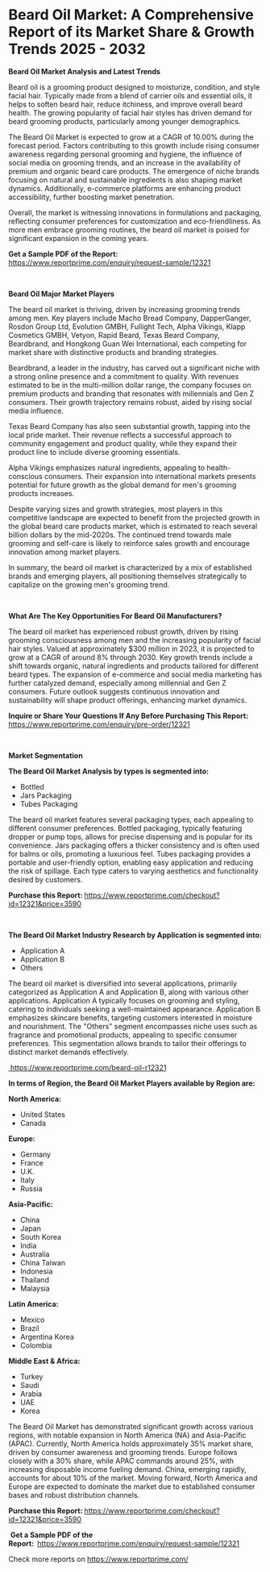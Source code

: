 <p><h1>Beard Oil Market: A Comprehensive Report of its Market Share & Growth Trends 2025 - 2032</h1></p><p><strong>Beard Oil Market Analysis and Latest Trends</strong></p>
<p><p>Beard oil is a grooming product designed to moisturize, condition, and style facial hair. Typically made from a blend of carrier oils and essential oils, it helps to soften beard hair, reduce itchiness, and improve overall beard health. The growing popularity of facial hair styles has driven demand for beard grooming products, particularly among younger demographics.</p><p>The Beard Oil Market is expected to grow at a CAGR of 10.00% during the forecast period. Factors contributing to this growth include rising consumer awareness regarding personal grooming and hygiene, the influence of social media on grooming trends, and an increase in the availability of premium and organic beard care products. The emergence of niche brands focusing on natural and sustainable ingredients is also shaping market dynamics. Additionally, e-commerce platforms are enhancing product accessibility, further boosting market penetration. </p><p>Overall, the market is witnessing innovations in formulations and packaging, reflecting consumer preferences for customization and eco-friendliness. As more men embrace grooming routines, the beard oil market is poised for significant expansion in the coming years.</p></p>
<p><strong>Get a Sample PDF of the Report:&nbsp;</strong> <a href="https://www.reportprime.com/enquiry/request-sample/12321?utm_campaign=3274&utm_medium=2&utm_source=Github&utm_content=ia&utm_term=18032025&utm_id=beard-oil">https://www.reportprime.com/enquiry/request-sample/12321</a></p>
<p>&nbsp;</p>
<p><strong>Beard Oil Major Market Players</strong></p>
<p><p>The beard oil market is thriving, driven by increasing grooming trends among men. Key players include Macho Bread Company, DapperGanger, Rosdon Group Ltd, Evolution GMBH, Fullight Tech, Alpha Vikings, Klapp Cosmetics GMBH, Vetyon, Rapid Beard, Texas Beard Company, Beardbrand, and Hongkong Guan Wei International, each competing for market share with distinctive products and branding strategies.</p><p>Beardbrand, a leader in the industry, has carved out a significant niche with a strong online presence and a commitment to quality. With revenues estimated to be in the multi-million dollar range, the company focuses on premium products and branding that resonates with millennials and Gen Z consumers. Their growth trajectory remains robust, aided by rising social media influence.</p><p>Texas Beard Company has also seen substantial growth, tapping into the local pride market. Their revenue reflects a successful approach to community engagement and product quality, while they expand their product line to include diverse grooming essentials.</p><p>Alpha Vikings emphasizes natural ingredients, appealing to health-conscious consumers. Their expansion into international markets presents potential for future growth as the global demand for men's grooming products increases.</p><p>Despite varying sizes and growth strategies, most players in this competitive landscape are expected to benefit from the projected growth in the global beard care products market, which is estimated to reach several billion dollars by the mid-2020s. The continued trend towards male grooming and self-care is likely to reinforce sales growth and encourage innovation among market players. </p><p>In summary, the beard oil market is characterized by a mix of established brands and emerging players, all positioning themselves strategically to capitalize on the growing men's grooming trend.</p></p>
<p>&nbsp;</p>
<p><strong>What Are The Key Opportunities For Beard Oil Manufacturers?</strong></p>
<p><p>The beard oil market has experienced robust growth, driven by rising grooming consciousness among men and the increasing popularity of facial hair styles. Valued at approximately $300 million in 2023, it is projected to grow at a CAGR of around 8% through 2030. Key growth trends include a shift towards organic, natural ingredients and products tailored for different beard types. The expansion of e-commerce and social media marketing has further catalyzed demand, especially among millennial and Gen Z consumers. Future outlook suggests continuous innovation and sustainability will shape product offerings, enhancing market dynamics.</p></p>
<p><strong>Inquire or Share Your Questions If Any Before Purchasing This Report:</strong> <a href="https://www.reportprime.com/enquiry/pre-order/12321?utm_campaign=3274&utm_medium=2&utm_source=Github&utm_content=ia&utm_term=18032025&utm_id=beard-oil">https://www.reportprime.com/enquiry/pre-order/12321</a></p>
<p>&nbsp;</p>
<p><strong>Market Segmentation</strong></p>
<p><strong>The Beard Oil Market Analysis by types is segmented into:</strong></p>
<p><ul><li>Bottled</li><li>Jars Packaging</li><li>Tubes Packaging</li></ul></p>
<p><p>The beard oil market features several packaging types, each appealing to different consumer preferences. Bottled packaging, typically featuring dropper or pump tops, allows for precise dispensing and is popular for its convenience. Jars packaging offers a thicker consistency and is often used for balms or oils, promoting a luxurious feel. Tubes packaging provides a portable and user-friendly option, enabling easy application and reducing the risk of spillage. Each type caters to varying aesthetics and functionality desired by customers.</p></p>
<p><strong>Purchase this Report:&nbsp;</strong><a href="https://www.reportprime.com/checkout?id=12321&price=3590&utm_campaign=3274&utm_medium=2&utm_source=Github&utm_content=ia&utm_term=18032025&utm_id=beard-oil">https://www.reportprime.com/checkout?id=12321&price=3590</a></p>
<p>&nbsp;</p>
<p><strong>The Beard Oil Market Industry Research by Application is segmented into:</strong></p>
<p><ul><li>Application A</li><li>Application B</li><li>Others</li></ul></p>
<p><p>The beard oil market is diversified into several applications, primarily categorized as Application A and Application B, along with various other applications. Application A typically focuses on grooming and styling, catering to individuals seeking a well-maintained appearance. Application B emphasizes skincare benefits, targeting customers interested in moisture and nourishment. The "Others" segment encompasses niche uses such as fragrance and promotional products, appealing to specific consumer preferences. This segmentation allows brands to tailor their offerings to distinct market demands effectively.</p></p>
<p><a href="https://www.reportprime.com/beard-oil-r12321?utm_campaign=3274&utm_medium=2&utm_source=Github&utm_content=ia&utm_term=18032025&utm_id=beard-oil">&nbsp;https://www.reportprime.com/beard-oil-r12321</a></p>
<p><strong>In terms of Region, the Beard Oil Market Players available by Region are:</strong></p>
<p>
    <p> <strong> North America: </strong>
        <ul>
            <li>United States</li>
            <li>Canada</li>
        </ul>
        </p> 
    <p> <strong> Europe: </strong>
        <ul>
            <li>Germany</li>
            <li>France</li>
            <li>U.K.</li>
            <li>Italy</li>
            <li>Russia</li>
        </ul>
        </p> 
    <p> <strong> Asia-Pacific: </strong>
        <ul>
            <li>China</li>
            <li>Japan</li>
            <li>South Korea</li>
            <li>India</li>
            <li>Australia</li>
            <li>China Taiwan</li>
            <li>Indonesia</li>
            <li>Thailand</li>
            <li>Malaysia</li>
        </ul>
        </p> 
    <p> <strong> Latin America: </strong>
        <ul>
            <li>Mexico</li>
            <li>Brazil</li>
            <li>Argentina Korea</li>
            <li>Colombia</li>
        </ul>
        </p> 
    <p> <strong> Middle East & Africa: </strong>
        <ul>
            <li>Turkey</li>
            <li>Saudi</li>
            <li>Arabia</li>
            <li>UAE</li>
            <li>Korea</li>
        </ul>
    </p>
    </p>
<p><p>The Beard Oil Market has demonstrated significant growth across various regions, with notable expansion in North America (NA) and Asia-Pacific (APAC). Currently, North America holds approximately 35% market share, driven by consumer awareness and grooming trends. Europe follows closely with a 30% share, while APAC commands around 25%, with increasing disposable income fueling demand. China, emerging rapidly, accounts for about 10% of the market. Moving forward, North America and Europe are expected to dominate the market due to established consumer bases and robust distribution channels.</p></p>
<p><strong>Purchase this Report: </strong><a href="https://www.reportprime.com/checkout?id=12321&price=3590&utm_campaign=3274&utm_medium=2&utm_source=Github&utm_content=ia&utm_term=18032025&utm_id=beard-oil">https://www.reportprime.com/checkout?id=12321&price=3590</a></p>
<p>&nbsp;<strong>Get a Sample PDF of the Report:&nbsp;&nbsp;</strong><a href="https://www.reportprime.com/enquiry/request-sample/12321?utm_campaign=3274&utm_medium=2&utm_source=Github&utm_content=ia&utm_term=18032025&utm_id=beard-oil">https://www.reportprime.com/enquiry/request-sample/12321</a></p>
<p><strong></strong></p>
<p>Check more reports on <a href="https://www.reportprime.com/?utm_campaign=3274&utm_medium=2&utm_source=Github&utm_content=ia&utm_term=18032025&utm_id=beard-oil">https://www.reportprime.com/</a></p>